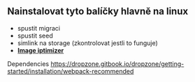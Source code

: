 

## Nainstalovat tyto balíčky hlavně na linux

- spustit migraci
- spustit seed
- simlink na storage (zkontrolovat jestli to funguje)
- **[Image iptimizer](https://github.com/spatie/image-optimizer)**


Dependencies
https://dropzone.gitbook.io/dropzone/getting-started/installation/webpack-recommended
